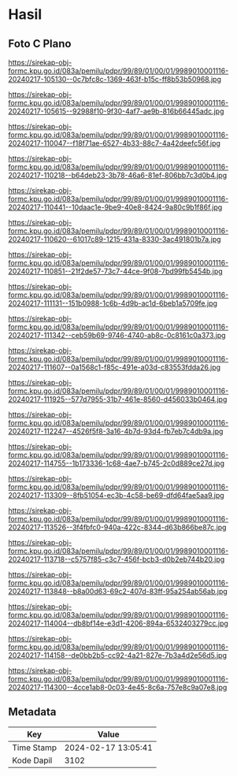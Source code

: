 # Hasil

## Foto C Plano

https://sirekap-obj-formc.kpu.go.id/083a/pemilu/pdpr/99/89/01/00/01/9989010001116-20240217-105130--0c7bfc8c-1369-463f-b15c-ff8b53b50968.jpg

https://sirekap-obj-formc.kpu.go.id/083a/pemilu/pdpr/99/89/01/00/01/9989010001116-20240217-105615--92988f10-9f30-4af7-ae9b-816b66445adc.jpg

https://sirekap-obj-formc.kpu.go.id/083a/pemilu/pdpr/99/89/01/00/01/9989010001116-20240217-110047--f18f71ae-6527-4b33-88c7-4a42deefc56f.jpg

https://sirekap-obj-formc.kpu.go.id/083a/pemilu/pdpr/99/89/01/00/01/9989010001116-20240217-110218--b64deb23-3b78-46a6-81ef-806bb7c3d0b4.jpg

https://sirekap-obj-formc.kpu.go.id/083a/pemilu/pdpr/99/89/01/00/01/9989010001116-20240217-110441--10daac1e-9be9-40e8-8424-9a80c9b1f86f.jpg

https://sirekap-obj-formc.kpu.go.id/083a/pemilu/pdpr/99/89/01/00/01/9989010001116-20240217-110620--61017c89-1215-431a-8330-3ac491801b7a.jpg

https://sirekap-obj-formc.kpu.go.id/083a/pemilu/pdpr/99/89/01/00/01/9989010001116-20240217-110851--21f2de57-73c7-44ce-9f08-7bd99fb5454b.jpg

https://sirekap-obj-formc.kpu.go.id/083a/pemilu/pdpr/99/89/01/00/01/9989010001116-20240217-111131--151b0988-1c6b-4d9b-ac1d-6beb1a5709fe.jpg

https://sirekap-obj-formc.kpu.go.id/083a/pemilu/pdpr/99/89/01/00/01/9989010001116-20240217-111342--ceb59b69-9746-4740-ab8c-0c8161c0a373.jpg

https://sirekap-obj-formc.kpu.go.id/083a/pemilu/pdpr/99/89/01/00/01/9989010001116-20240217-111607--0a1568c1-f85c-491e-a03d-c83553fdda26.jpg

https://sirekap-obj-formc.kpu.go.id/083a/pemilu/pdpr/99/89/01/00/01/9989010001116-20240217-111925--577d7955-31b7-461e-8560-d456033b0464.jpg

https://sirekap-obj-formc.kpu.go.id/083a/pemilu/pdpr/99/89/01/00/01/9989010001116-20240217-112247--4526f5f8-3a16-4b7d-93d4-fb7eb7c4db9a.jpg

https://sirekap-obj-formc.kpu.go.id/083a/pemilu/pdpr/99/89/01/00/01/9989010001116-20240217-114755--1b173336-1c68-4ae7-b745-2c0d889ce27d.jpg

https://sirekap-obj-formc.kpu.go.id/083a/pemilu/pdpr/99/89/01/00/01/9989010001116-20240217-113309--8fb51054-ec3b-4c58-be69-dfd64fae5aa9.jpg

https://sirekap-obj-formc.kpu.go.id/083a/pemilu/pdpr/99/89/01/00/01/9989010001116-20240217-113526--3f4fbfc0-940a-422c-8344-d63b866be87c.jpg

https://sirekap-obj-formc.kpu.go.id/083a/pemilu/pdpr/99/89/01/00/01/9989010001116-20240217-113718--c5757f85-c3c7-456f-bcb3-d0b2eb744b20.jpg

https://sirekap-obj-formc.kpu.go.id/083a/pemilu/pdpr/99/89/01/00/01/9989010001116-20240217-113848--b8a00d63-69c2-407d-83ff-95a254ab56ab.jpg

https://sirekap-obj-formc.kpu.go.id/083a/pemilu/pdpr/99/89/01/00/01/9989010001116-20240217-114004--db8bf14e-e3d1-4206-894a-6532403279cc.jpg

https://sirekap-obj-formc.kpu.go.id/083a/pemilu/pdpr/99/89/01/00/01/9989010001116-20240217-114158--de0bb2b5-cc92-4a21-827e-7b3a4d2e56d5.jpg

https://sirekap-obj-formc.kpu.go.id/083a/pemilu/pdpr/99/89/01/00/01/9989010001116-20240217-114300--4cce1ab8-0c03-4e45-8c6a-757e8c9a07e8.jpg


## Metadata

| Key        | Value               |
| ---------- | ------------------- |
| Time Stamp | 2024-02-17 13:05:41 |
| Kode Dapil | 3102                |



